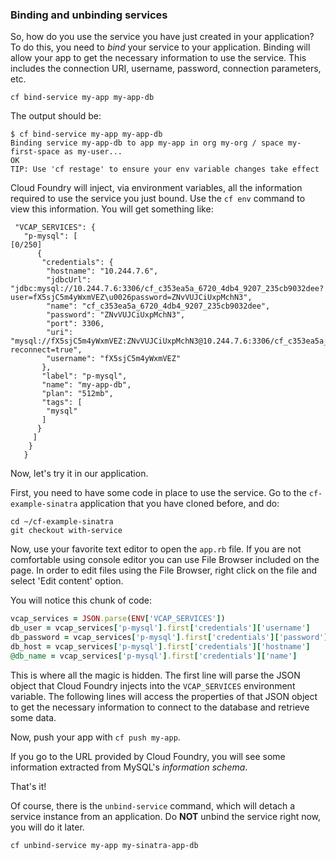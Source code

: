 ### Binding and unbinding services

So, how do you use the service you have just created in your application?
To do this, you need to *bind* your service to your application.
Binding will allow your app to get the necessary information to use the service. This includes the connection URI, username, password, connection parameters, etc.

```exec
cf bind-service my-app my-app-db
```

The output should be:

```
$ cf bind-service my-app my-app-db
Binding service my-app-db to app my-app in org my-org / space my-first-space as my-user...
OK
TIP: Use 'cf restage' to ensure your env variable changes take effect
```

Cloud Foundry will inject, via environment variables, all the information required to use the service you just bound. Use the `cf env` command to view this information. You will get something like:

```
 "VCAP_SERVICES": {
   "p-mysql": [                                                                                                                                                                                              [0/250]
      {
       "credentials": {
        "hostname": "10.244.7.6",
        "jdbcUrl": "jdbc:mysql://10.244.7.6:3306/cf_c353ea5a_6720_4db4_9207_235cb9032dee?user=fX5sjC5m4yWxmVEZ\u0026password=ZNvVUJCiUxpMchN3",
        "name": "cf_c353ea5a_6720_4db4_9207_235cb9032dee",
        "password": "ZNvVUJCiUxpMchN3",
        "port": 3306,
        "uri": "mysql://fX5sjC5m4yWxmVEZ:ZNvVUJCiUxpMchN3@10.244.7.6:3306/cf_c353ea5a_6720_4db4_9207_235cb9032dee?reconnect=true",
        "username": "fX5sjC5m4yWxmVEZ"
       },
       "label": "p-mysql",
       "name": "my-app-db",
       "plan": "512mb",
       "tags": [
        "mysql"
       ]
      }
     ]
    }
   }
```

Now, let's try it in our application.

First, you need to have some code in place to use the service.
Go to the `cf-example-sinatra` application that you have cloned before, and do:

```exec
cd ~/cf-example-sinatra
git checkout with-service
```

Now, use your favorite text editor to open the `app.rb` file. If you are not comfortable using console editor you can use File Browser included on the page. In order to edit files using the File Browser, right click on the file and select 'Edit content' option.

You will notice this chunk of code:

```ruby
vcap_services = JSON.parse(ENV['VCAP_SERVICES'])
db_user = vcap_services['p-mysql'].first['credentials']['username']
db_password = vcap_services['p-mysql'].first['credentials']['password']
db_host = vcap_services['p-mysql'].first['credentials']['hostname']
@db_name = vcap_services['p-mysql'].first['credentials']['name']
```

This is where all the magic is hidden.
The first line will parse the JSON object that Cloud Foundry injects into the `VCAP_SERVICES` environment variable.
The following lines will access the properties of that JSON object to get the necessary information to connect to the database and retrieve some data.

Now, push your app with `cf push my-app`.

If you go to the URL provided by Cloud Foundry, you will see some information extracted from MySQL's *information schema*.

That's it!

Of course, there is the `unbind-service` command, which will detach a service instance from an application. Do **NOT** unbind the service right now, you will do it later.

```
cf unbind-service my-app my-sinatra-app-db
```
